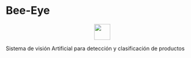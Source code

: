 # Bee-Eye
<p align="center">
  <img src='https://raw.githubusercontent.com/MosviRS/Bee-Eye/tree/main/Images' height='42px'/>
 </p>
Sistema de visión Artificial para detección y clasificación de productos
